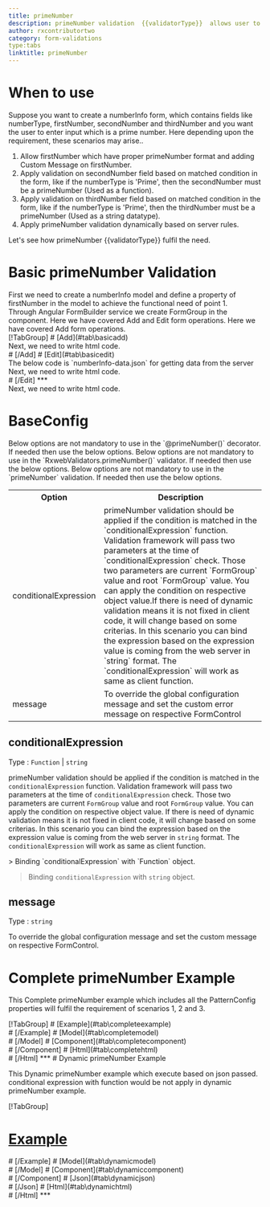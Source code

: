 ```yaml
---
title: primeNumber
description: primeNumber validation  {{validatorType}}  allows user to enter only prime number.
author: rxcontributortwo
category: form-validations
type:tabs
linktitle: primeNumber
---
```

# When to use
Suppose you want to create a numberInfo form, which contains fields like numberType, firstNumber, secondNumber and thirdNumber and you want the user to enter input which is a prime number. Here depending upon the requirement, these scenarios may arise..
<ol class='showHideElement'>
<li>Allow firstNumber which have proper primeNumber format and adding Custom Message on firstNumber.</li>
<li>Apply validation on secondNumber field based on matched condition in the form, like if the numberType is 'Prime', then the secondNumber must be a primeNumber (Used as a function).</li>
<li>Apply validation on thirdNumber field based on matched condition in the form, like if the numberType is 'Prime', then the thirdNumber must be a primeNumber (Used as a string datatype).</li>
<data-scope scope="['decorator','validator']">
<li>Apply primeNumber validation dynamically based on server rules.</li>
</data-scope>
</ol>
Let's see how primeNumber  {{validatorType}}  fulfil the need.

# Basic primeNumber Validation

<data-scope scope="['decorator','template-driven-directives','template-driven-decorators']">
First we need to create a numberInfo model and define a property of firstNumber in the model to achieve the functional need of point 1.
<div component="app-code" key="primeNumber-add-model"></div> 
</data-scope>
Through Angular FormBuilder service we create FormGroup in the component.
<data-scope scope="['decorator']">
Here we have covered Add and Edit form operations. 
</data-scope>

<data-scope scope="['validator','template-driven-directives','template-driven-decorators']">
Here we have covered Add form operations. 
</data-scope> 

<data-scope scope="['decorator']">
<div component="app-tabs" key="basic-operations"></div>
[!TabGroup]
# [Add](#tab\basicadd)
<div component="app-code" key="primeNumber-add-component"></div> 
Next, we need to write html code.
<div component="app-code" key="primeNumber-add-html"></div> 
<div component="app-example-runner" ref-component="app-primeNumber-add"></div>
# [/Add]
# [Edit](#tab\basicedit)
<div component="app-code" key="primeNumber-edit-component"></div> 
The below code is `numberInfo-data.json` for getting data from the server
<div component="app-code" key="primeNumber-edit-json"></div> 
Next, we need to write html code.
<div component="app-code" key="primeNumber-edit-html"></div> 
<div component="app-example-runner" ref-component="app-primeNumber-edit"></div>
# [/Edit]
***
</data-scope>

<data-scope scope="['validator','template-driven-directives','template-driven-decorators']">
<div component="app-code" key="primeNumber-add-component"></div> 
Next, we need to write html code.
<div component="app-code" key="primeNumber-add-html"></div> 
<div component="app-example-runner" ref-component="app-primeNumber-add"></div>
</data-scope>

# BaseConfig
<data-scope scope="['decorator']">
Below options are not mandatory to use in the `@primeNumber()` decorator. If needed then use the below options.
</data-scope>

<data-scope scope="['validator']">
Below options are not mandatory to use in the `RxwebValidators.primeNumber()` validator. If needed then use the below options.
</data-scope>

<data-scope scope="['template-driven-directives','template-driven-decorators']">
Below options are not mandatory to use in the `primeNumber` validation. If needed then use the below options.
</data-scope>

<table class="table table-bordered table-striped showHideElement">
<tr><th>Option</th><th>Description</th></tr>
<tr><td><a  (click)='scrollTo("#conditionalExpression")' title="conditionalExpression">conditionalExpression</a></td><td>primeNumber validation should be applied if the condition is matched in the `conditionalExpression` function. Validation framework will pass two parameters at the time of `conditionalExpression` check. Those two parameters are current `FormGroup` value and root `FormGroup` value. You can apply the condition on respective object value.If there is need of dynamic validation means it is not fixed in client code, it will change based on some criterias. In this scenario you can bind the expression based on the expression value is coming from the web server in `string` format. The `conditionalExpression` will work as same as client function.</td></tr>
<tr><td><a  (click)='scrollTo("#message")' title="message">message</a></td><td>To override the global configuration message and set the custom error message on respective FormControl</td></tr>
</table>

## conditionalExpression 
Type :  `Function`  |  `string` 

primeNumber validation should be applied if the condition is matched in the `conditionalExpression` function. Validation framework will pass two parameters at the time of `conditionalExpression` check. Those two parameters are current `FormGroup` value and root `FormGroup` value. You can apply the condition on respective object value.
If there is need of dynamic validation means it is not fixed in client code, it will change based on some criterias. In this scenario you can bind the expression based on the expression value is coming from the web server in `string` format. The `conditionalExpression` will work as same as client function.

<data-scope scope="['validator','decorator']">
> Binding `conditionalExpression` with `Function` object.
<div component="app-code" key="primeNumber-conditionalExpressionExampleFunction-model"></div> 
</data-scope>

> Binding `conditionalExpression` with `string` object.
<div component="app-code" key="primeNumber-conditionalExpressionExampleString-model"></div> 

<div component="app-example-runner" ref-component="app-primeNumber-conditionalExpression" title="primeNumber {{validatorType}} with conditionalExpression" key="conditionalExpression"></div>

## message 
Type :  `string` 

To override the global configuration message and set the custom message on respective FormControl.

<div component="app-code" key="primeNumber-messageExample-model"></div> 
<div component="app-example-runner" ref-component="app-primeNumber-message" title="primeNumber {{validatorType}} with message" key="message"></div>

# Complete primeNumber Example

This Complete primeNumber example which includes all the PatternConfig properties will fulfil the requirement of scenarios 1, 2 and 3.

<div component="app-tabs" key="complete"></div>
[!TabGroup]
# [Example](#tab\completeexample)
<div component="app-example-runner" ref-component="app-primeNumber-complete"></div>
# [/Example]
<data-scope scope="['decorator','template-driven-directives','template-driven-decorators']">
# [Model](#tab\completemodel)
<div component="app-code" key="primeNumber-complete-model"></div> 
# [/Model]
</data-scope>
# [Component](#tab\completecomponent)
<div component="app-code" key="primeNumber-complete-component"></div> 
# [/Component]
# [Html](#tab\completehtml)
<div component="app-code" key="primeNumber-complete-html"></div> 
# [/Html]
***

<data-scope scope="['decorator','validator']">
# Dynamic primeNumber Example

This Dynamic primeNumber example which execute based on json passed. conditional expression with function would be not apply in dynamic primeNumber example. 

<div component="app-tabs" key="dynamic"></div>

[!TabGroup]
# [Example](#tab\dynamicexample)
<div component="app-example-runner" ref-component="app-primeNumber-dynamic"></div>
# [/Example]
<data-scope scope="['decorator']">
# [Model](#tab\dynamicmodel)
<div component="app-code" key="primeNumber-dynamic-model"></div>
# [/Model]
</data-scope>
# [Component](#tab\dynamiccomponent)
<div component="app-code" key="primeNumber-dynamic-component"></div>
# [/Component]
# [Json](#tab\dynamicjson)
<div component="app-code" key="primeNumber-dynamic-json"></div>
# [/Json]
# [Html](#tab\dynamichtml)
<div component="app-code" key="primeNumber-dynamic-html"></div> 
# [/Html]
***
</data-scope>
